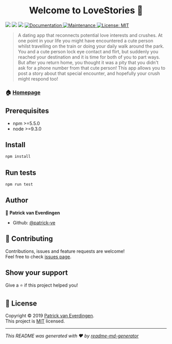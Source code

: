 <h1 align="center">Welcome to LoveStories 👋</h1>
<p>
  <img src="https://img.shields.io/badge/version-1.0.0-blue.svg?cacheSeconds=2592000" />
  <img src="https://img.shields.io/badge/npm-%3E%3D5.5.0-blue.svg" />
  <img src="https://img.shields.io/badge/node-%3E%3D9.3.0-blue.svg" />
  <a href="https://github.com/patrick-ve/LoveStories/wiki">
    <img alt="Documentation" src="https://img.shields.io/badge/documentation-yes-brightgreen.svg" target="_blank" />
  </a>
  <a href="https://github.com/kefranabg/readme-md-generator/graphs/commit-activity">
    <img alt="Maintenance" src="https://img.shields.io/badge/Maintained%3F-yes-green.svg" target="_blank" />
  </a>
  <a href="https://github.com/kefranabg/readme-md-generator/blob/master/LICENSE">
    <img alt="License: MIT" src="https://img.shields.io/badge/License-MIT-yellow.svg" target="_blank" />
  </a>
</p>

> A dating app that reconnects potential love interests and crushes. At one point in your life you might have encountered a cute person whilst travelling on the train or doing your daily walk around the park. You and a cute person lock eye contact and flirt, but suddenly you reached your destination and it is time for both of you to part ways. But after you return home, you thought it was a pity that you didn&#39;t ask for a phone number from that cute person! This app allows you to post a story about that special encounter, and hopefully your crush might respond too!

### 🏠 [Homepage](https://github.com/patrick-ve/LoveStories)

## Prerequisites

- npm &gt;=5.5.0
- node &gt;=9.3.0

## Install

```sh
npm install
```

## Run tests

```sh
npm run test
```

## Author

👤 **Patrick van Everdingen**

* Github: [@patrick-ve](https://github.com/patrick-ve)

## 🤝 Contributing

Contributions, issues and feature requests are welcome!<br />Feel free to check [issues page](https://github.com/patrick-ve/LoveStories/issues).

## Show your support

Give a ⭐️ if this project helped you!

## 📝 License

Copyright © 2019 [Patrick van Everdingen](https://github.com/patrick-ve).<br />
This project is [MIT](https://github.com/kefranabg/readme-md-generator/blob/master/LICENSE) licensed.

***
_This README was generated with ❤️ by [readme-md-generator](https://github.com/kefranabg/readme-md-generator)_